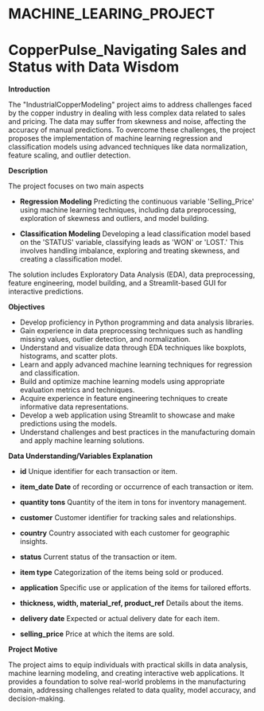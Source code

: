 # MACHINE_LEARING_PROJECT
# CopperPulse_Navigating Sales and Status with Data Wisdom
**Introduction**

The "IndustrialCopperModeling" project aims to address challenges faced by the copper industry in dealing with less complex data related to sales and pricing. The data may suffer from skewness and noise, affecting the accuracy of manual predictions. To overcome these challenges, the project proposes the implementation of machine learning regression and classification models using advanced techniques like data normalization, feature scaling, and outlier detection.

**Description**

The project focuses on two main aspects

-  **Regression Modeling** Predicting the continuous variable 'Selling_Price' using machine learning techniques, including data preprocessing, exploration of skewness and outliers, and model building.

-  **Classification Modeling** Developing a lead classification model based on the 'STATUS' variable, classifying leads as 'WON' or 'LOST.' This involves handling imbalance, exploring and treating skewness, and creating a classification model.

The solution includes Exploratory Data Analysis (EDA), data preprocessing, feature engineering, model building, and a Streamlit-based GUI for interactive predictions.

**Objectives**
- Develop proficiency in Python programming and data analysis libraries.
- Gain experience in data preprocessing techniques such as handling missing values, outlier detection, and normalization.
- Understand and visualize data through EDA techniques like boxplots, histograms, and scatter plots.
- Learn and apply advanced machine learning techniques for regression and classification.
- Build and optimize machine learning models using appropriate evaluation metrics and techniques.
- Acquire experience in feature engineering techniques to create informative data representations.
- Develop a web application using Streamlit to showcase and make predictions using the models.
- Understand challenges and best practices in the manufacturing domain and apply machine learning solutions.

**Data Understanding/Variables Explanation**

- **id** Unique identifier for each transaction or item.

- **item_date Date** of recording or occurrence of each transaction or item.
  
- **quantity tons** Quantity of the item in tons for inventory management.

- **customer** Customer identifier for tracking sales and relationships.

- **country** Country associated with each customer for geographic insights.

- **status** Current status of the transaction or item.

- **item type** Categorization of the items being sold or produced.

- **application** Specific use or application of the items for tailored efforts.

- **thickness, width, material_ref, product_ref** Details about the items.

- **delivery date** Expected or actual delivery date for each item.

- **selling_price** Price at which the items are sold.

**Project Motive**

The project aims to equip individuals with practical skills in data analysis, machine learning modeling, and creating interactive web applications. It provides a foundation to solve real-world problems in the manufacturing domain, addressing challenges related to data quality, model accuracy, and decision-making.


